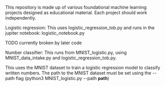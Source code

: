 This repository is made up of various foundational machine learning projects designed as educational material. Each project should work independently.

Logistic regression:
This uses logistic_regression_tob.py and runs in the jupiter notebook: logistic_notebook.py

TODO currently broken by later code

Number classifier: 
This runs from MNIST_logistic.py, using MNIST_data_intake.py and logistic_regression_tob.py.

This uses the MNIST dataset to train a logistic regression model to classify written numbers. The path to the MNIST dataset must be set using the --path flag (python3 MNIST_logistic.py --path **path**)
